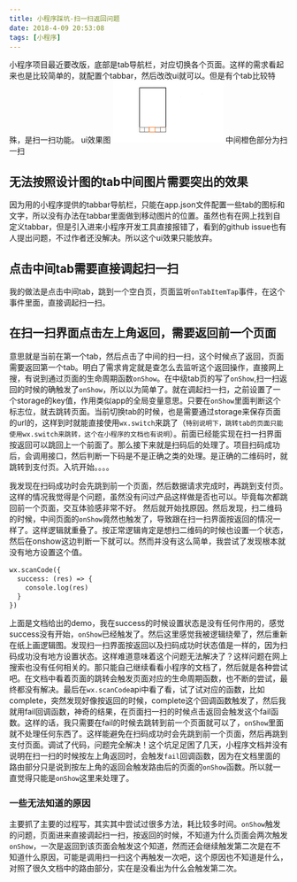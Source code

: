 ```yaml
---
title: 小程序踩坑-扫一扫返回问题
date: 2018-4-09 20:53:08
tags: [小程序]
---
```



小程序项目最近要改版，底部是tab导航栏，对应切换各个页面。这样的需求看起来也是比较简单的，就配置个tabbar，然后改改ui就可以。但是有个tab比较特殊，是扫一扫功能。
ui效果图
![image](../images/xiaochengxu.png)
中间橙色部分为扫一扫
## 无法按照设计图的tab中间图片需要突出的效果
 因为用的小程序提供的tabbar导航栏，只能在app.json文件配置一些tab的图标和文字，所以没有办法在tabbar里面做到移动图片的位置。虽然也有在网上找到自定义tabbar，但是引入进来小程序开发工具直接报错了，看到的github issue也有人提出问题，不过作者还没解决。所以这个ui效果只能放弃。
<!--truncate-->

## 点击中间tab需要直接调起扫一扫
我的做法是点击中间tab，跳到一个空白页，页面监听`onTabItemTap`事件，在这个事件里面，直接调起扫一扫。

## 在扫一扫界面点击左上角返回，需要返回前一个页面
意思就是当前在第一个tab，然后点击了中间的扫一扫，这个时候点了返回，页面需要返回第一个tab。明白了需求肯定就是查怎么去监听这个返回操作，直接网上搜，有说到通过页面的生命周期函数`onShow`。在中级tab页的写了`onShow`,扫一扫返回的时候的确触发了`onShow`，所以以为简单了。就在调起扫一扫，之前设置了一个storage的key值，作用类似app的全局变量意思。只要在`onShow`里面判断这个标志位，就去跳转页面。当前切换tab的时候，也是需要通过storage来保存页面的url的，这样到时就能直接使用`wx.switch`来跳了（`特别说明下，跳转tab的页面只能使用wx.switch来跳转，这个在小程序的文档也有说明`）。前面已经能实现在扫一扫界面按返回可以跳回上一个前面了。那么接下来就是扫码后的处理了。项目扫码成功后，会调用接口，然后判断一下码是不是正确之类的处理。是正确的二维码时，就跳转到支付页。入坑开始。。。。

我发现在扫码成功时会先跳到前一个页面，然后数据请求完成时，再跳到支付页。这样的情况我觉得是个问题，虽然没有问过产品这样做是否也可以。毕竟每次都跳回前一个页面，交互体验感非常不好。 然后就开始找原因。然后发现，扫二维码的时候，中间页面的`onShow`竟然也触发了，导致跟在扫一扫界面按返回的情况一样了。这样逻辑就重叠了。按正常逻辑肯定是想扫二维码的时候也设置一个状态，然后在onshow这边判断一下就可以。然而并没有这么简单，我尝试了发现根本就没有地方设置这个值。
```
wx.scanCode({
  success: (res) => {
    console.log(res)
  }
})
```
上面是文档给出的demo，我在success的时候设置状态是没有任何作用的，感觉success没有开始，`onShow`已经触发了。然后这里感觉我被逻辑绕晕了，然后重新在纸上画逻辑图。发现扫一扫界面按返回以及扫码成功时状态值是一样的，因为扫码成功没有地方设置状态。这样难道意味着这个问题无法解决了？这样问题在网上搜索也没有任何相关的。那只能自己继续看看小程序的文档了，然后就是各种尝试吧。在文档中看着页面的跳转会触发页面对应的生命周期函数，也不断的尝试，最终都没有解决。最后在`wx.scanCode`api中看了看，试了试对应的函数，比如complete，突然发现好像按返回的时候，complete这个回调函数触发了，然后我就用fail回调函数，神奇的结果，在页面扫一扫的时候点击返回会触发这个fail函数。这样的话，我只需要在fail的时候去跳转到前一个页面就可以了，`onShow`里面就不处理任何东西了。这样能避免在扫码成功时会先跳到前一个页面，然后再跳到支付页面。调试了代码，问题完全解决！这个坑足足困了几天，小程序文档并没有说明在扫一扫的时候按左上角返回时，会触发`fail`回调函数，因为在文档里面的路由部分只是说到按左上角的返回会触发路由后的页面的`onShow`函数。所以就一直觉得只能是`onShow`这里来处理了。

### 一些无法知道的原因
主要抓了主要的过程写，其实其中尝试过很多方法，耗比较多时间。`onShow`触发的问题，页面进来直接调起扫一扫，按返回的时候，不知道为什么页面会两次触发`onShow`，一次是返回到该页面会触发这个知道，然而还会继续触发第二次是在不知道什么原因，可能是调用扫一扫这个再触发一次吧，这个原因也不知道是什么，对照了很久文档中的路由部分，实在是没看出为什么会触发第二次。
